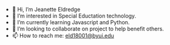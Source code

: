 - 👋 Hi, I’m Jeanette Eldredge
- 👀 I’m interested in Special Eductation technology.
- 🌱 I’m currently learning Javascript and Python.
- 💞️ I’m looking to collaborate on project to help benefit others.
- 📫 How to reach me: eld18001@byui.edu

<!---
eldredgj10/eldredgj10 is a ✨ special ✨ repository because its `README.md` (this file) appears on your GitHub profile.
You can click the Preview link to take a look at your changes.
--->
